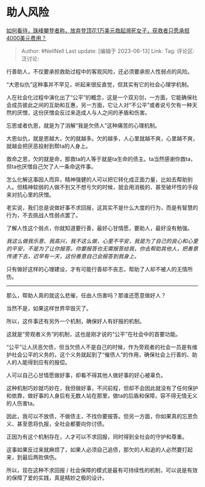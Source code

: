 # 助人风险

[如何看待，珠峰攀登者称，放弃登顶花1万美元救起濒死女子，获救者只愿承担4000美元费用？](https://www.zhihu.com/question/604842924/answer/3060737487)

> Author: #NellNell
> Last update: [编辑于 2023-06-13]
> Link:
> Tag:
> 评论区:
> 泛讨论:

行善助人，不仅要承担救助过程中的客观风险，还必须要承担人性弱点的风险。

“大恩似仇”这种事并不罕见，听起来很反直觉，但其实有它的社会心理学机制。

人在社会化过程中演化出了“公平”的概念，这是一个双刃剑，一方面，它能确保社会成员彼此之间的互助和互惠，另一方面，它让人对“不公平”或者说亏欠有一种天然的厌憎，这份厌憎会反过来造成人与人之间的矛盾和伤害。

忘恩或者仇恩，就是为了消解“我是欠债人”这种痛苦的心理机制。

大恩似仇，就是恩越大，欠的就越多。欠的越多，人心里就越不爽，心里越不爽，就越会把厌恶投射到帮ta的人身上。

救命之恩，欠的就是命，那救ta的人等于就是ta生命的债主。ta当然感谢你救ta，但ta也厌憎自己欠了人一条命这件事。

怎么化解这事因人而异，精神强健的人可以把它转化成正面力量，比如去帮助别人。但精神软弱的人做不到又不想亏欠的时候，就会用消极的、甚至破坏性的手段来对抗心里的厌憎。

老实说，我们总是说做好事不求回报，这其实不是什么大度的行为，而是有智慧的行为，不去挑战人性弱点罢了。

了解人性这个弱点，你就知道要行善，最好心甘情愿，要助人，最好没有勉强。

*我这么做我乐意、我高兴，我不这么做，心里不平安，我是为了自己的良心和心里的平安，不是为了让你报答。你要报答也无需报答给我，你去帮助其他人，把善意传递下去，迟早有一天，这份善意自己会报答到我身上。*

只有做好这样的心理建设，才有可能行善却不丧志，帮助了人却不被人的无情所伤。

--------------------

那么，帮助人真的就这么悲催，任由人伤害吗？那谁还愿意做好人？

当然不是，如果这样世界早毁灭了。

所以，这件事还有另外一个机制，确保好人有好报的机制。

这就是“旁观者义务”的机制，这也是刚才说的“公平”在社会中的首要功能。

“公平”让人厌恶欠债，但当欠债人不是自己的时候，作为旁观者的社会一员是有维护社会公平的义务的，这个义务就起到了“催债人”的作用，确保社会上行善的、助人的人能得到应有的报偿。

人可以自己心甘情愿做好事，却看不得其他人做好事的好心被辜负。

这种机制巧妙就巧妙在，我但做好事，不问前程，但却不会因此就没有了任何保护和依靠，做好事的人身后有无数人站在那里，做ta的后盾和保障，容不得无情无义的人伤害ta。

因此，我可以不放债，不做债主，不找你要报答。但另一方面，你如果真的忘恩负义、甚至恩将仇报，全社会都要向你讨债。

正因为有这个机制存在，人才可以不求回报，同时得到全社会的守护和尊重。

这事如果反过来就麻烦了，如果人必须自己追债，那欠的人和追的人必然要打起来，到最后两败俱伤。

所以，现在这种不求回报 / 社会保障的模式是最有可持续性的机制，可以说是有效的保障了爱的实践，真是精妙之极的设计。

